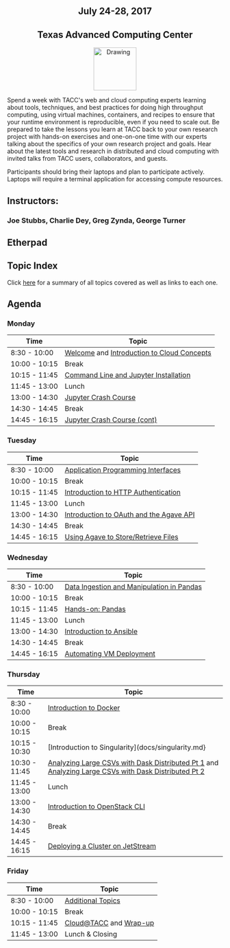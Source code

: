 <center>
<h2>July 24-28, 2017</h2>
<h2>Texas Advanced Computing Center</h2></center>
<center><img src="https://www.tacc.utexas.edu/documents/1084364/1275944/tacc.png" alt="Drawing" style="height:100px;"/></center>

Spend a week with TACC's web and cloud computing experts learning about tools, techniques, and best practices for doing high throughput computing, using virtual machines, containers, and recipes to ensure that your runtime environment is reproducible, even if you need to scale out. Be prepared to take the lessons you learn at TACC back to your own research project with hands-on exercises and one-on-one time with our experts talking about the specifics of your own research project and goals. Hear about the latest tools and research in distributed and cloud computing with invited talks from TACC users, collaborators, and guests.

Participants should bring their laptops and plan to participate actively. Laptops will require a terminal application for accessing compute resources.

## Instructors: 
### Joe Stubbs, Charlie Dey, Greg Zynda, George Turner

## Etherpad


## Topic Index

Click [here](docs/topics.md) for a summary of all topics covered as well as links to each one.

## Agenda

### Monday

| Time | Topic |
|--------|--------------------------------------------------|
|  8:30 - 10:00 | [Welcome](docs/day1/welcome_01.md) and [Introduction to Cloud Concepts](docs/day1/intro_cloud_computing.md) |
| 10:00 - 10:15 | Break |
| 10:15 - 11:45 | [Command Line and Jupyter Installation](docs/day1/command_line_and_jupyter_install.md) |
| 11:45 - 13:00 | Lunch |
| 13:00 - 14:30 | [Jupyter Crash Course](docs/day1/jupyter.md) |
| 14:30 - 14:45 | Break |
| 14:45 - 16:15 | [Jupyter Crash Course (cont)](docs/day1/jupyter.md) |

### Tuesday

| Time | Topic |
|--------|--------------------------------------------------|
|  8:30 - 10:00 | [Application Programming Interfaces](docs/day2/APIs_intro.md) |
| 10:00 - 10:15 | Break |
| 10:15 - 11:45 | [Introduction to HTTP Authentication](docs/day2/Intro_Authentication_in_HTTP.md) |
| 11:45 - 13:00 | Lunch |
| 13:00 - 14:30 | [Introduction to OAuth and the Agave API](docs/day2/Intro_Agave_OAuth.md) |
| 14:30 - 14:45 | Break |
| 14:45 - 16:15 | [Using Agave to Store/Retrieve Files](docs/day2/agave_files.md) |

### Wednesday

| Time | Topic |
|--------|--------------------------------------------------|
|  8:30 - 10:00 | [Data Ingestion and Manipulation in Pandas](docs/pandas.md) |
| 10:00 - 10:15 | Break |
| 10:15 - 11:45 | [Hands-on: Pandas](labs/pandas.md) |
| 11:45 - 13:00 | Lunch |
| 13:00 - 14:30 | [Introduction to Ansible](docs/day3/Intro_To_Ansible.md) |
| 14:30 - 14:45 | Break |
| 14:45 - 16:15 | [Automating VM Deployment](docs/day3/Automating_VM_Deployment.md) |

### Thursday

| Time | Topic |
|--------|--------------------------------------------------|
|  8:30 - 10:00 | [Introduction to Docker](docs/day4/intro_to_docker.md) |
| 10:00 - 10:15 | Break |
| 10:15 - 10:30 | [Introduction to Singularity](docs/singularity.md} |
| 10:30 - 11:45 | [Analyzing Large CSVs with Dask Distributed Pt 1](docs/day4/large_csvs_1.md) and [Analyzing Large CSVs with Dask Distributed Pt 2](docs/day4/large_csvs_2.md)  |
| 11:45 - 13:00 | Lunch |
| 13:00 - 14:30 | [Introduction to OpenStack CLI](docs/day4/Intro_to_openstack_cli) |
| 14:30 - 14:45 | Break |
| 14:45 - 16:15 | [Deploying a Cluster on JetStream](docs/day4/openstack_cluster.md) |

### Friday

| Time | Topic |
|--------|--------------------------------------------------|
|  8:30 - 10:00 | [Additional Topics](docs/extra_topics.md) |
| 10:00 - 10:15 | Break |
| 10:15 - 11:45 | [Cloud@TACC](docs/cloud_tacc.md) and [Wrap-up](docs/wrap_up.md) |
| 11:45 - 13:00 | Lunch & Closing |



